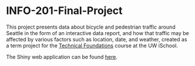 # INFO-201-Final-Project
 This project presents data about bicycle and pedestrian traffic around Seattle in the form of an interactive data report, and how that traffic may be affected by various factors such as location, date, and weather, created as a term project for the [Technical Foundations](https://canvas.uw.edu/courses/1128814) course at the UW iSchool.

 The Shiny web application can be found [here](https://nguyea6.shinyapps.io/INFO-201-Final-Project/).
